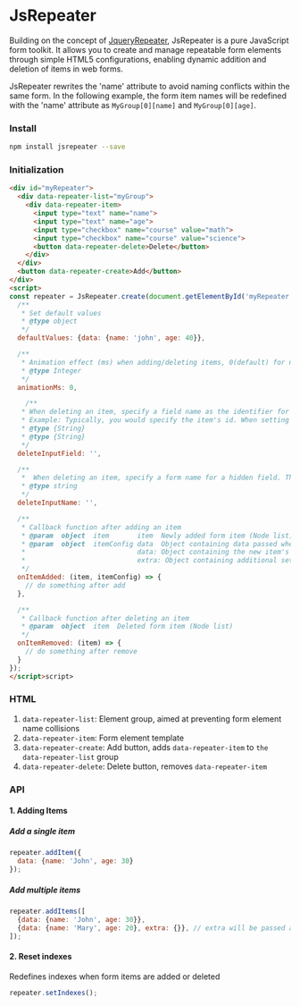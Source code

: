 # JsRepeater

Building on the concept of [JqueryRepeater](https://github.com/DubFriend/jquery.repeater?tab=readme-ov-file), JsRepeater is a pure JavaScript form toolkit. It allows you to create and manage repeatable form elements through simple HTML5 configurations, enabling dynamic addition and deletion of items in web forms.

JsRepeater rewrites the 'name' attribute to avoid naming conflicts within the same form. In the following example, the form item names will be redefined with the 'name' attribute as `MyGroup[0][name]` and `MyGroup[0][age]`.

### Install

```sh
npm install jsrepeater --save
```

### Initialization

```html
<div id="myRepeater">
  <div data-repeater-list="myGroup">
    <div data-repeater-item>
      <input type="text" name="name">
      <input type="text" name="age">
      <input type="checkbox" name="course" value="math">
      <input type="checkbox" name="course" value="science">
      <button data-repeater-delete>Delete</button>
    </div>
  </div>
  <button data-repeater-create>Add</button>
</div>
<script>
const repeater = JsRepeater.create(document.getElementById('myRepeater'), {
  /**
   * Set default values
   * @type object
   */
  defaultValues: {data: {name: 'john', age: 40}},

  /**
   * Animation effect (ms) when adding/deleting items, 0(default) for no animation
   * @type Integer
   */
  animationMs: 0,

    /**
   * When deleting an item, specify a field name as the identifier for the deleted item.
   * Example: Typically, you would specify the item's id. When setting deleteInputName = '_delInputName' and deleteInputField = 'id', if items with ids 12 and 34 are deleted, the form submission will include post._delInputName = [12, 34]. The backend can then delete or process items with ids 12 and 34 accordingly.
   * @type {String}
   * @type {String}
   */
  deleteInputField: '',

  /**
   *  When deleting an item, specify a form name for a hidden field. This field is automatically created when an item is deleted. Usually used to track deleted items. Must be used in conjunction with `deleteInputField`.
   * @type string
   */
  deleteInputName: '',

  /**
   * Callback function after adding an item
   * @param  object  item       item  Newly added form item (Node list)
   * @param  object  itemConfig data  Object containing data passed when adding the item, including:
   *                            data: Object containing the new item's data
   *                            extra: Object containing additional settings (if any)
   */
  onItemAdded: (item, itemConfig) => {
    // do something after add
  },

  /**
   * Callback function after deleting an item
   * @param  object  item  Deleted form item (Node list)
   */
  onItemRemoved: (item) => {
    // do something after remove
  }
});
</script>script>
```


### HTML

1. `data-repeater-list`: Element group, aimed at preventing form element name collisions
2. `data-repeater-item`: Form element template
3. `data-repeater-create`: Add button, adds `data-repeater-item` to `the data-repeater-list` group
4. `data-repeater-delete`: Delete button, removes `data-repeater-item`

### API

#### 1. Adding Items


##### Add a single item

```js
repeater.addItem({
  data: {name: 'John', age: 30}
});
```

##### Add multiple items

```js
repeater.addItems([
  {data: {name: 'John', age: 30}},
  {data: {name: 'Mary', age: 20}, extra: {}}, // extra will be passed as a parameter to the add callback function
]);
```

#### 2. Reset indexes

Redefines indexes when form items are added or deleted

```js
repeater.setIndexes();
````
